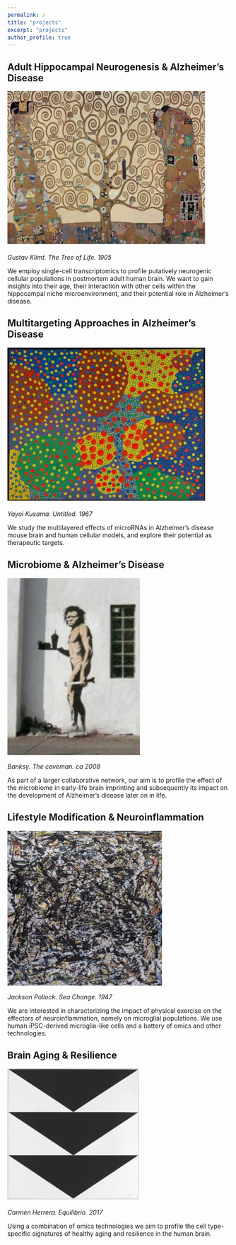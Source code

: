 ```yaml
---
permalink: /
title: "projects"
excerpt: "projects"
author_profile: true
---
```


## **Adult Hippocampal Neurogenesis & Alzheimer’s Disease**

  <img src="https://raw.githubusercontent.com/saltalab/saltalab.github.io/master/images/treeoflife.jpg" alt="" style="width:450px;height:350px;">

*Gustav Klimt. The Tree of Life. 1905*

We employ single-cell transcriptomics to profile putatively neurogenic cellular populations in postmortem adult human brain. We want to gain insights into their age, their interaction with other cells within the hippocampal niche microenvironment, and their potential role in Alzheimer’s disease.


## **Multitargeting Approaches in Alzheimer’s Disease**

  <img src="https://raw.githubusercontent.com/saltalab/saltalab.github.io/master/images/kusama.jpg" alt="" style="width:450px;height:350px;">

*Yayoi Kusama. Untitled. 1967*

We study the multilayered effects of microRNAs in Alzheimer’s disease mouse brain and human cellular models, and explore their potential as therapeutic targets.

## **Microbiome & Alzheimer’s Disease**

  <img src="https://raw.githubusercontent.com/saltalab/saltalab.github.io/master/images/banksy.jpg" alt="" style="width:300px;height:400px;">

*Banksy. The caveman. ca 2008*

As part of a larger collaborative network, our aim is to profile the effect of the microbiome in early-life brain imprinting and subsequently its impact on the development of Alzheimer’s disease later on in life.

## **Lifestyle Modification & Neuroinflammation**

  <img src="https://raw.githubusercontent.com/saltalab/saltalab.github.io/master/images/pollock.jpg" alt="" style="width:350px;height:350px;">

*Jackson Pollock. Sea Change. 1947*

We are interested in characterizing the impact of physical exercise on the effectors of neuroinflammation, namely on microglial populations. We use human iPSC-derived microglia-like cells and a battery of omics and other technologies.

## **Brain Aging & Resilience**

  <img src="https://raw.githubusercontent.com/saltalab/saltalab.github.io/master/images/herrera.jpg" alt="" style="width:300px;height:300px;">

*Carmen Herrera. Equilibrio. 2017*

Using a combination of omics technologies we aim to profile the cell type-specific signatures of healthy aging and resilience in the human brain.
